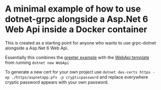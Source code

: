 # A minimal example of how to use dotnet-grpc alongside a Asp.Net 6 Web Api inside a Docker container

This is created as a starting point for anyone who wants to use grpc-dotnet alongside a Asp.Net 6 Web Api.

Essentially this combines the [greeter example](https://github.com/grpc/grpc-dotnet/tree/master/examples/Greeter) with the [WebApi template](https://github.com/dotnet/aspnetcore/tree/70c05f178a33e018ed6c29295f0df190ad44b7e5/src/ProjectTemplates/Web.ProjectTemplates/content/WebApi-CSharp) from running `dotnet new WebApi`

To generate a new cert for your own project use `dotnet dev-certs https -ep ./https/aspnetapp.pfx -p crypticpassword` and replace everywhere cryptic password appears with your own password.
